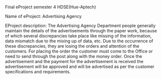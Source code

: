Final eProject semester 4 HDSE(Hue-Aptech)

Name of eProject: Advertising Agency

EProject description:
The Advertising Agency Department people generally maintain the details of the
advertisements through the paper work, because of which several discrepancies take
place  like missing of  the  information, data mismatch due  to  the mixing up of data,
etc. Due to the occurrence of these discrepancies, they are losing the orders and attention  of  the  customers.  For  placing  the  order  the  customer must  come  to  the Office  or  need  to  send  through  the  post  along  with  the  money  order.  Once  the advertisement and the payment for the advertisement is received the advertisement
will  be  approved  and  will  be  advertised  as  per  the  customer  specifications  and
requirements.